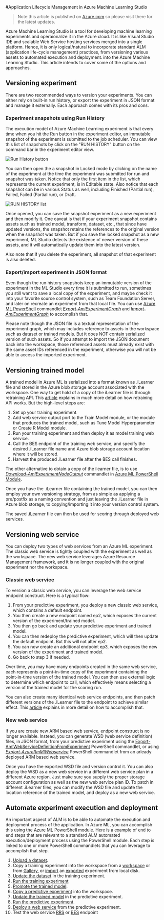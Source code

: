 #Application Lifecycle Management in Azure Machine Learning Studio

> Note this article is published on [Azure.com](https://azure.microsoft.com/en-us/documentation/articles/machine-learning-version-control/) so please visit there for the latest updates.
  
Azure Machine Learning Studio is a tool for developing machine learning experiments and operaionalize it in the Azure cloud. It is like Visual Studio IDE and scalable Web Service hosting services merged into a single platform. Hence, it is only logical/natural to incorporate standard ALM (application life-cycle management) practices, from versioning various assets to automated execution and deployment. into the Azure Machine Learning Studio. This article intends to cover some of the options and approaches. 

## Versioning experiment
There are two recommended ways to version your experiments. You can either rely on built-in run history, or export the experiment in JSON format and manage it externally. Each approach comes with its pros and cons.

### Experiment snapshots using Run History

The execution model of Azure Machine Learning experiment is that every time when you hit the Run button in the experiment editor, an immutable snapshot of the experiment is submitted to the job scheduler. You can view this list of snapshots by click on the "RUN HISTORY" button on the command bar in the experiment editor view.

![Run History button](https://github.com/hning86/articles/blob/master/imgs/RunHistory.PNG)

You can then open the a snapshot in Locked mode by clicking on the name of the experiment at the time the experiment was submitted for run and snapshot was taken. Notice that only the first item in the list, which represents the current experiment, is in Editable state. Also notice that each snapshot can be in various Status as well, including Finished (Partial run), Failed, Failed (Partial run), or Draft.

![RUN HISTORY list](https://github.com/hning86/articles/blob/master/imgs/RunHistoryList.PNG)

Once opened, you can save the snapshot experiment as a new experiment and then modify it. One caveat is that if your experiment snapshot contains assets such as trained model, transform, dataset, etc., that since have updated versions, the snapshot retains the references to the original version when the snapshot was taken. But if you save the locked snapshot as a new experiment, ML Studio detects the existence of newer version of these assets, and it will automatically update them into the latest version. 

Also note that if you delete the experiment, all snapshot of that experiment is also deleted.


### Export/import experiment in JSON format
Even though the run history snapshots keep an immutable version of the experiment in the ML Studio every time it is submitted to run, sometimes you still want to save a local copy of the experiment, and maybe check it into your favorite source control system, such as Team Foundation Server, and later on recreate an experiment from that local file. You can use [Azure ML PowerShell](http://aka.ms/amlps) commandlet [*Export-AmlExperimentGraph*](https://github.com/hning86/azuremlps#export-amlexperimentgraph) and [*Import-AmlExperimentGraph*](https://github.com/hning86/azuremlps#import-amlexperimentgraph) to accomplish that.

Please note though the JSON file is a textual representation of the experiment graph, which may includes reference to assets in the workspace such as dataset or trained models. But it does NOT contain serialized version of such assets. So if you attempt to import the JSON document back into the workspace, those referenced assets must already exist with the same asset IDs referenced in the experiment, otherwise you will not be able to access the imported experiment.


## Versioning trained model
A trained model in Azure ML is serialized into a format known as .iLearner file and stored in the Azure blob storage account associated with the workspace. One way to get hold of a copy of the iLearner file is through retraining API. This [article](https://azure.microsoft.com/documentation/articles/machine-learning-retrain-models-programmatically/) explains in much more detail on how retraining API works. But the high-level steps are:

1. Set up your training experiment.
2. Add web service output port to the Train Model module, or the module that produces the trained model, such as Tune Model Hyperparameter or Create R Model module.
3. Run your training experiment and then deploy it as model training web service. 
4. Call the BES endpoint of the training web service, and specify the desired .iLearner file name and Azure blob storage account location where it will be stored.
5. Harvest the produced .iLearner file after the BES call finishes.

The other alternative to obtain a copy of the ilearner file, is to use [*Download-AmlExperimentNodeOutput*](https://github.com/hning86/azuremlps#download-amlexperimentnodeoutput) commandlet in [Azure ML PowerShell Module](http://aka.ms/amlps).

Once you have the .iLearner file containing the trained model, you can then employ your own versioning strategy, from as simple as applying a pre/postfix as a naming convention and just leaving the .iLearner file in Azure blob storage, to copying/importing it into your version control system.

The saved .iLearner file can then be used for scoring through deployed web services.


## Versioning web service
You can deploy two types of web services from an Azure ML experiment. The classic web service is tightly coupled with the experiment as well as the workspace. The new web service leverages Azure Resource Management framework, and it is no longer coupled with the original experiment nor the workspace. 

### Classic web service
To version a classic web service, you can leverage the web service endpoint construct. Here is a typical flow:

1. From your predictive experiment, you deploy a new classic web service, which contains a default endpoint.
2. You then create a new endpoint named ep2, which exposes the current version of the experiment/trained model.
3. You then go back and update your predictive experiment and trained model.
4. You can then redeploy the predictive experiment, which will then update the default endpoint. But this will not alter ep2.
5. You can now create an additional endpoint ep3, which exposes the new version of the experiment and trained model. 
6. Go back to step 3 if needed.

Over time, you may have many endpoints created in the same web service, each represents a point-in-time copy of the experiment containing the point-in-time version of the trained model. You can then use external logic to determine which endpoint to call, which effectively means selecting a version of the trained model for the scoring run.

You can also create many identical web service endpoints, and then patch different versions of the .iLearner file to the endpoint to achieve similar effect. This [article](https://azure.microsoft.com/documentation/articles/machine-learning-create-models-and-endpoints-with-powershell/) explains in more detail on how to accomplish that.


### New web service
If you are create new ARM based web service, endpoint construct is no longer available. Instead, you can generate WSD (web service definition) files, in JSON format, from your predictive experiment using the [Export-AmlWebServiceDefinitionFromExperiment](https://github.com/hning86/azuremlps#export-amlwebservicedefinitionfromexperiment) PowerShell commandlet, or using [*Explort-AzureRmMlWebservice*](https://msdn.microsoft.com/library/azure/mt767935.aspx) PowerShell commandlet from an arleady deployed ARM based web service. 

Once you have the exported WSD file and version control it. You can also deploy the WSD as a new web service in a different web service plan in a different Azure region. Just make sure you supply the proper storage account configuration as well as the new web service plan ID. To patch in different .iLearner files, you can modify the WSD file and update the location reference of the trained model, and deploy as a new web service.

## Automate experiment execution and deployment
An important aspect of ALM is to be able to automate the execution and deployment process of the application. In Azure ML, you can accomplish this using the [Azure ML PowerShell module](http://aka.ms/amlps). Here is a example of end to end steps that are relevant to a standard ALM automated execution/deployment process using the PowerShell module. Each step is linked to one or more PowerShell commandlets that you can leverage to accomplish that step.

1. [Upload a dataset](https://github.com/hning86/azuremlps#upload-amldataset). 
2. Copy a training experiment into the workspace from a [workspace](https://github.com/hning86/azuremlps#copy-amlexperiment) or from [Gallery](https://github.com/hning86/azuremlps#copy-amlexperimentfromgallery), or [import](https://github.com/hning86/azuremlps#import-amlexperimentgraph) an [exported](https://github.com/hning86/azuremlps#export-amlexperimentgraph) experiment from local disk.
3. [Update the dataset](https://github.com/hning86/azuremlps#update-amlexperimentuserasset) in the training experiment.
4. [Run the training experiment](https://github.com/hning86/azuremlps#start-amlexperiment)
5. [Promote the trained model](https://github.com/hning86/azuremlps#promote-amltrainedmodel).
6. [Copy a predictive experiment](https://github.com/hning86/azuremlps#copy-amlexperiment) into the workspace.
7. [Update the trained model](https://github.com/hning86/azuremlps#update-amlexperimentuserasset) in the predictive experiment.
8. [Run the predictive experiment](https://github.com/hning86/azuremlps#start-amlexperiment).
9. [Deploy a web service](https://github.com/hning86/azuremlps#new-amlwebservice) from the predictive experiment.
10. Test the web service [RRS](https://github.com/hning86/azuremlps#invoke-amlwebservicerrsendpoint) or [BES](https://github.com/hning86/azuremlps#invoke-amlwebservicebesendpoint) endpoint 
